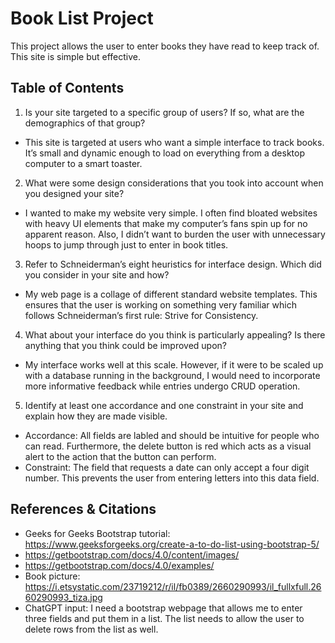 
# Book List Project
This project allows the user to enter books they have read to keep track of. This site is simple but effective.


## Table of Contents
1. Is your site targeted to a specific group of users? If so, what are the demographics of that group?
- This site is targeted at users who want a simple interface to track books. It’s small and dynamic enough to load on everything from a desktop computer to a smart toaster.

2. What were some design considerations that you took into account when you designed
your site?
- I wanted to make my website very simple. I often find bloated websites with heavy UI elements that make my computer’s fans spin up for no apparent reason. Also, I didn’t want to burden the user with unnecessary hoops to jump through just to enter in book titles.

3. Refer to Schneiderman’s eight heuristics for interface design. Which did you consider in your site and how?
- My web page is a collage of different standard website templates. This ensures that the user is working on something very familiar which follows Schneiderman’s first rule: Strive for Consistency. 

4. What about your interface do you think is particularly appealing? Is there anything that you think could be improved upon?
- My interface works well at this scale. However, if it were to be scaled up with a database running in the background, I would need to incorporate more informative feedback while entries undergo CRUD operation.

5. Identify at least one accordance and one constraint in your site and explain how they are made visible.
- Accordance: All fields are labled and should be intuitive for people who can read. Furthermore, the delete button is red which acts as a visual alert to the action that the button can perform.
- Constraint: The field that requests a date can only accept a four digit number. This prevents the user from entering letters into this data field.


## References & Citations
- Geeks for Geeks Bootstrap tutorial: https://www.geeksforgeeks.org/create-a-to-do-list-using-bootstrap-5/
- https://getbootstrap.com/docs/4.0/content/images/
- https://getbootstrap.com/docs/4.0/examples/
- Book picture: https://i.etsystatic.com/23719212/r/il/fb0389/2660290993/il_fullxfull.2660290993_tiza.jpg
- ChatGPT input: I need a bootstrap webpage that allows me to enter three fields and put them in a list. The list needs to allow the user to delete rows from the list as well.

